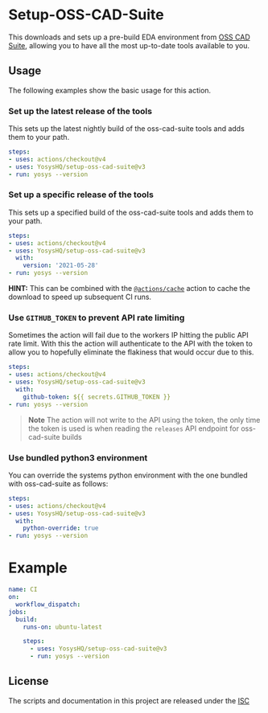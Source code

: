 # Setup-OSS-CAD-Suite

This downloads and sets up a pre-build EDA environment from [OSS CAD Suite](https://github.com/YosysHQ/oss-cad-suite-build), allowing you to have all the most up-to-date tools available to you.


## Usage

The following examples show the basic usage for this action.

### Set up the latest release of the tools

This sets up the latest nightly build of the oss-cad-suite tools and adds them to your path.

```yaml
steps:
- uses: actions/checkout@v4
- uses: YosysHQ/setup-oss-cad-suite@v3
- run: yosys --version
```
### Set up a specific release of the tools

This sets up a specified build of the oss-cad-suite tools and adds them to your path.

```yaml
steps:
- uses: actions/checkout@v4
- uses: YosysHQ/setup-oss-cad-suite@v3
  with:
    version: '2021-05-28'
- run: yosys --version
```

**HINT:** This can be combined with the [`@actions/cache`](https://github.com/actions/toolkit/tree/main/packages/cache) action to cache the download to speed up subsequent CI runs.

### Use `GITHUB_TOKEN` to prevent API rate limiting

Sometimes the action will fail due to the workers IP hitting the public API rate limit. With this the action will authenticate to the API with the token to allow you to hopefully eliminate the flakiness that would occur due to this.


```yaml
steps:
- uses: actions/checkout@v4
- uses: YosysHQ/setup-oss-cad-suite@v3
  with:
    github-token: ${{ secrets.GITHUB_TOKEN }}
- run: yosys --version
```

> **Note** The action will not write to the API using the token, the only time the token is used is
> when reading the `releases` API endpoint for oss-cad-suite builds

### Use bundled python3 environment

You can override the systems python environment with the one bundled with oss-cad-suite as follows:

```yaml
steps:
- uses: actions/checkout@v4
- uses: YosysHQ/setup-oss-cad-suite@v3
  with:
    python-override: true
- run: yosys --version
```

# Example

```yaml
name: CI
on:
  workflow_dispatch:
jobs:
  build:
    runs-on: ubuntu-latest

    steps:
      - uses: YosysHQ/setup-oss-cad-suite@v3
      - run: yosys --version
```

## License

The scripts and documentation in this project are released under the [ISC](LICENSE)
